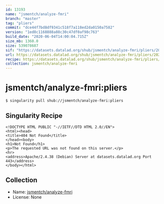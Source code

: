 ```yaml
---
id: 13193
name: "jsmentch/analyze-fmri"
branch: "master"
tag: "pliers"
commit: "dce44f7bd8df9341c518f7a118ed2da0150a7582"
version: "1ed8c1168888a88c30c47df0af98c763"
build_date: "2020-06-04T14:00:04.715Z"
size_mb: 1360.0
size: 539078687
sif: "https://datasets.datalad.org/shub/jsmentch/analyze-fmri/pliers/2020-06-04-dce44f7b-1ed8c116/1ed8c1168888a88c30c47df0af98c763.sif"
url: https://datasets.datalad.org/shub/jsmentch/analyze-fmri/pliers/2020-06-04-dce44f7b-1ed8c116/
recipe: https://datasets.datalad.org/shub/jsmentch/analyze-fmri/pliers/2020-06-04-dce44f7b-1ed8c116/Singularity
collection: jsmentch/analyze-fmri
---
```


# jsmentch/analyze-fmri:pliers

```bash
$ singularity pull shub://jsmentch/analyze-fmri:pliers
```

## Singularity Recipe

```singularity
<!DOCTYPE HTML PUBLIC "-//IETF//DTD HTML 2.0//EN">
<html><head>
<title>404 Not Found</title>
</head><body>
<h1>Not Found</h1>
<p>The requested URL was not found on this server.</p>
<hr>
<address>Apache/2.4.38 (Debian) Server at datasets.datalad.org Port 443</address>
</body></html>
```

## Collection

 - Name: [jsmentch/analyze-fmri](https://github.com/jsmentch/analyze-fmri)
 - License: None


